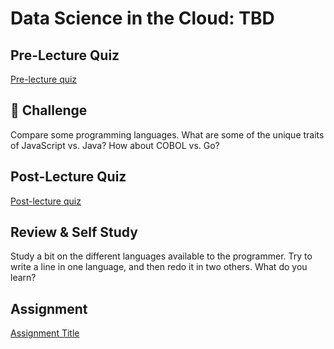 # Data Science in the Cloud: TBD

## Pre-Lecture Quiz

[Pre-lecture quiz]()

## 🚀 Challenge

Compare some programming languages. What are some of the unique traits of JavaScript vs. Java? How about COBOL vs. Go?

## Post-Lecture Quiz

[Post-lecture quiz]()

## Review & Self Study

Study a bit on the different languages available to the programmer. Try to write a line in one language, and then redo it in two others. What do you learn?

## Assignment

[Assignment Title](assignment.md)
